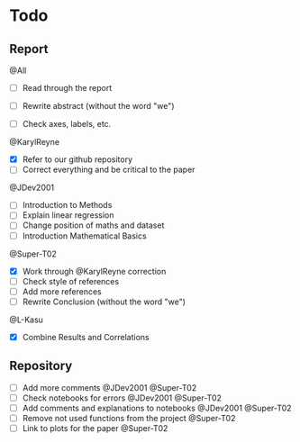 # Todo

## Report

@All

- [ ] Read through the report
- [ ] Rewrite abstract (without the word "we")
- [ ] Check axes, labels, etc.


@KarylReyne

- [x] Refer to our github repository
- [ ] Correct everything and be critical to the paper

@JDev2001

- [ ] Introduction to Methods
- [ ] Explain linear regression
- [ ] Change position of maths and dataset
- [ ] Introduction Mathematical Basics

@Super-T02

- [X] Work through @KarylReyne correction
- [ ] Check style of references
- [ ] Add more references
- [ ] Rewrite Conclusion (without the word "we")
  
@L-Kasu

- [x] Combine Results and Correlations
  
## Repository

- [ ] Add more comments @JDev2001 @Super-T02
- [ ] Check notebooks for errors @JDev2001 @Super-T02
- [ ] Add comments and explanations to notebooks @JDev2001 @Super-T02
- [ ] Remove not used functions from the project @Super-T02
- [ ] Link to plots for the paper @Super-T02
